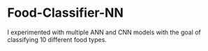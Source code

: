 # Food-Classifier-NN
I experimented with multiple ANN and CNN models with the goal of classifying 10 different food types.

